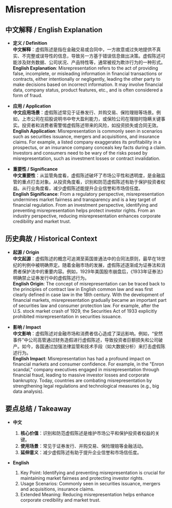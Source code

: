 # Misrepresentation

## 中文解释 / English Explanation

* **定义 / Definition**  
  **中文解释**：虚假陈述是指在金融交易或合同中，一方故意或过失地提供不真实、不完整或误导性的信息，导致另一方基于错误信息做出决策。虚假陈述可能涉及财务数据、公司状况、产品特性等，通常被视为欺诈行为的一种形式。  
  **English Explanation**: Misrepresentation refers to the act of providing false, incomplete, or misleading information in financial transactions or contracts, either intentionally or negligently, leading the other party to make decisions based on incorrect information. It may involve financial data, company status, product features, etc., and is often considered a form of fraud.

* **应用 / Application**  
  **中文应用场景**：虚假陈述常见于证券发行、并购交易、保险理赔等场景。例如，上市公司在招股说明书中夸大盈利能力，或保险公司在理赔时隐瞒关键事实。投资者和消费者需警惕虚假陈述带来的风险，如投资损失或合同无效。  
  **English Application**: Misrepresentation is commonly seen in scenarios such as securities issuance, mergers and acquisitions, and insurance claims. For example, a listed company exaggerates its profitability in a prospectus, or an insurance company conceals key facts during a claim. Investors and consumers need to be wary of the risks posed by misrepresentation, such as investment losses or contract invalidation.

* **重要性 / Significance**  
  **中文重要性**：从监管角度看，虚假陈述破坏了市场公平性和透明度，是金融监管的重点打击对象。从投资角度看，识别和防范虚假陈述有助于保护投资者权益。从行业角度看，减少虚假陈述能提升企业信誉和市场信任度。  
  **English Significance**: From a regulatory perspective, misrepresentation undermines market fairness and transparency and is a key target of financial regulation. From an investment perspective, identifying and preventing misrepresentation helps protect investor rights. From an industry perspective, reducing misrepresentation enhances corporate credibility and market trust.

## 历史典故 / Historical Context

* **起源 / Origin**  
  **中文起源**：虚假陈述的概念可追溯至英国普通法中的合同法原则，最早在18世纪的判例中被明确界定。随着金融市场的发展，虚假陈述逐渐成为证券法和消费者保护法中的重要内容。例如，1929年美国股市崩盘后，《1933年证券法》明确禁止证券发行中的虚假陈述行为。  
  **English Origin**: The concept of misrepresentation can be traced back to the principles of contract law in English common law and was first clearly defined in case law in the 18th century. With the development of financial markets, misrepresentation gradually became an important part of securities law and consumer protection law. For example, after the U.S. stock market crash of 1929, the Securities Act of 1933 explicitly prohibited misrepresentation in securities issuance.

* **影响 / Impact**  
  **中文影响**：虚假陈述对金融市场和消费者信心造成了深远影响。例如，“安然事件”中公司高管通过财务造假进行虚假陈述，导致投资者巨额损失和公司破产。如今，各国通过加强法律监管和技术手段（如大数据分析）来打击虚假陈述行为。  
  **English Impact**: Misrepresentation has had a profound impact on financial markets and consumer confidence. For example, in the "Enron scandal," company executives engaged in misrepresentation through financial fraud, leading to massive investor losses and corporate bankruptcy. Today, countries are combating misrepresentation by strengthening legal regulations and technological measures (e.g., big data analysis).

## 要点总结 / Takeaway

* **中文**  
  1. **核心价值**：识别和防范虚假陈述是维护市场公平和保护投资者权益的关键。
  2. **使用场景**：常见于证券发行、并购交易、保险理赔等金融活动。
  3. **延伸意义**：减少虚假陈述有助于提升企业信誉和市场信任度。

* **English**  
  1. Key Point: Identifying and preventing misrepresentation is crucial for maintaining market fairness and protecting investor rights.
  2. Usage Scenarios: Commonly seen in securities issuance, mergers and acquisitions, insurance claims.
  3. Extended Meaning: Reducing misrepresentation helps enhance corporate credibility and market trust.